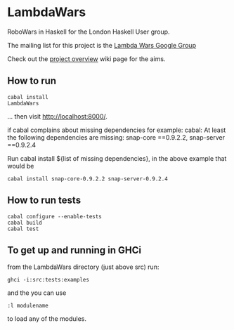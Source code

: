 LambdaWars
==========

RoboWars in Haskell for the London Haskell User group.

The mailing list for this project is the [Lambda Wars Google Group](https://groups.google.com/forum/?fromgroups#!forum/lambdawars)

Check out the [project overview](https://github.com/andreyLevushkin/LambdaWars/wiki/Project-Overview) wiki page for the aims.

## How to run
    cabal install
    LambdaWars

... then visit [http://localhost:8000/](http://localhost:8000/).

if cabal complains about missing dependencies for example:
    cabal: At least the following dependencies are missing:
    snap-core ==0.9.2.2, snap-server ==0.9.2.4

Run cabal install ${list of missing dependencies}, in the above example that would be 

    cabal install snap-core-0.9.2.2 snap-server-0.9.2.4

## How to run tests
    cabal configure --enable-tests
    cabal build
    cabal test

## To get up and running in GHCi
from the LambdaWars directory (just above src) run:
    
    ghci -i:src:tests:examples
    
and the you can use

    :l modulename

to load any of the modules.